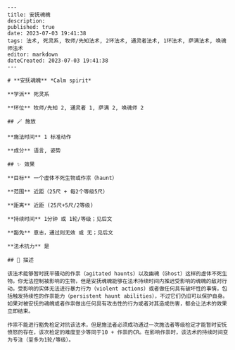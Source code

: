 
    ---
    title: 安抚魂魄
    description: 
    published: true
    date: 2023-07-03 19:41:38
    tags: 法术, 死灵系, 牧师/先知法术, 2环法术, 通灵者法术, 1环法术, 萨满法术, 唤魂师法术
    editor: markdown
    dateCreated: 2023-07-03 19:41:38
    ---

    # **安抚魂魄** *Calm spirit*

    **学派** 死灵系 

    **环位** 牧师/先知 2, 通灵者 1, 萨满 2, 唤魂师 2

    ## 🪄 施放

    **施法时间** 1 标准动作

    **成分** 语言, 姿势

    ## ✨ 效果 

    **目标** 一个虚体不死生物或作祟（haunt） 

    **范围** 近距（25尺 + 每2个等级5尺）

    **距离** 近距 (25尺+5尺/2等级)  

    **持续时间** 1分钟 或 1轮/等级；见后文 

    **豁免** 意志，通过则无效 或 无；见后文

    **法术抗力** 是

    ## 📖 描述

    该法术能够暂时抚平骚动的作祟（agitated haunts）以及幽魂（Ghost）这样的虚体不死生物。你无法控制被影响的生物，但是安抚魂魄能够在法术持续时间内推迟受影响的魂魄的敌对行动。受影响的实体无法进行暴力行为（violent actions）或者做任何具有破坏性的事情，包括触发持续性的作祟能力（persistent haunt abilities），不过它们仍旧可以保护自身。如果对被安抚的魂魄或者作祟做出任何具有攻击性的行为或者对其造成伤害，都会让法术的效果立即结束。

    作祟不能进行豁免检定对抗该法术，但是施法者必须成功通过一次施法者等级检定才能暂时安抚愤怒的存在，该次检定的难度至少等同于10 + 作祟的CR。在影响作祟时，该法术的持续时间变为专注（至多为1轮/等级）。
    